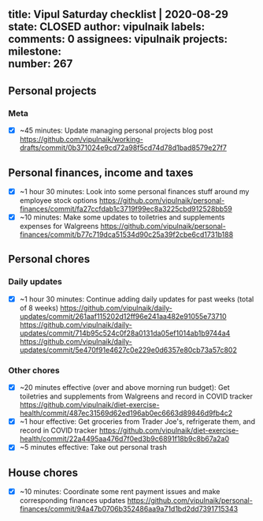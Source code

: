 title:	Vipul Saturday checklist | 2020-08-29
state:	CLOSED
author:	vipulnaik
labels:	
comments:	0
assignees:	vipulnaik
projects:	
milestone:	
number:	267
--
## Personal projects

### Meta

- [x] ~45 minutes: Update managing personal projects blog post https://github.com/vipulnaik/working-drafts/commit/0b371024e9cd72a98f5cd74d78d1bad8579e27f7
## Personal finances, income and taxes

- [x] ~1 hour 30 minutes: Look into some personal finances stuff around my employee stock options https://github.com/vipulnaik/personal-finances/commit/fa27ccfdab1c3719f99ec8a3225cbd912528bb59
- [x] ~10 minutes: Make some updates to toiletries and supplements expenses for Walgreens https://github.com/vipulnaik/personal-finances/commit/b77c719dca51534d90c25a39f2cbe6cd1731b188

## Personal chores

### Daily updates

- [x] ~1 hour 30 minutes: Continue adding daily updates for past weeks (total of 8 weeks) https://github.com/vipulnaik/daily-updates/commit/261aaf115202d12ff96e241aa482e91055e73710 https://github.com/vipulnaik/daily-updates/commit/714b95c524c0f28a0131da05ef1014ab1b9744a4 https://github.com/vipulnaik/daily-updates/commit/5e470f91e4627c0e229e0d6357e80cb73a57c802

### Other chores

- [x] ~20 minutes effective (over and above morning run budget): Get toiletries and supplements from Walgreens and record in COVID tracker https://github.com/vipulnaik/diet-exercise-health/commit/487ec31569d62ed196ab0ec6663d89846d9fb4c2
- [x] ~1 hour effective: Get groceries from Trader Joe's, refrigerate them, and record in COVID tracker https://github.com/vipulnaik/diet-exercise-health/commit/22a4495aa476d7f0ed3b9c6891f18b9c8b67a2a0
- [x] ~5 minutes effective: Take out personal trash

## House chores

- [x] ~10 minutes: Coordinate some rent payment issues and make corresponding finances updates https://github.com/vipulnaik/personal-finances/commit/94a47b0706b352486aa9a71d1bd2dd7391715343
